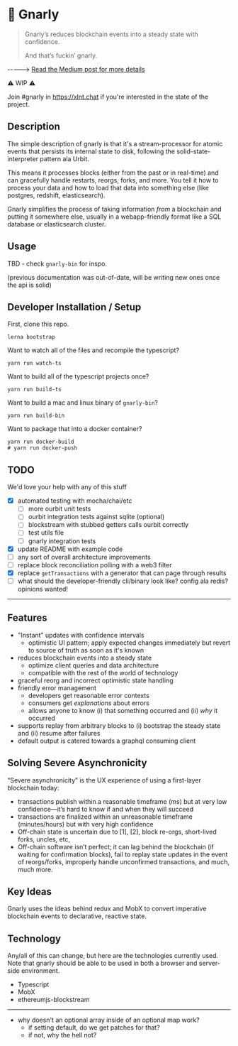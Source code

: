 # 🤙 Gnarly

> Gnarly’s reduces blockchain events into a steady state with confidence.
>
> And that’s fuckin’ gnarly.

-----> [Read the Medium post for more details](https://medium.com/xlnt-art/solving-severe-asynchronicity-with-gnarly-51f5310e5543)

⚠ WIP ⚠

Join #gnarly in https://xlnt.chat if you're interested in the state of the project.

## Description

The simple description of gnarly is that it's a stream-processor for atomic events that persists its internal state to disk, following the solid-state-interpreter pattern ala Urbit.

This means it processes blocks (either from the past or in real-time) and can gracefully handle restarts, reorgs, forks, and more. You tell it how to process your data and how to load that data into something else (like postgres, redshift, elasticsearch).

Gnarly simplifies the process of taking information _from_ a blockchain and putting it somewhere else, usually in a webapp-friendly format like a SQL database or elasticsearch cluster.

## Usage

TBD - check `gnarly-bin` for inspo.

(previous documentation was out-of-date, will be writing new ones once the api is solid)

## Developer Installation / Setup

First, clone this repo.

```
lerna bootstrap
```

Want to watch all of the files and recompile the typescript?

```
yarn run watch-ts
```

Want to build all of the typescript projects once?

```
yarn run build-ts
```

Want to build a mac and linux binary of `gnarly-bin`?

```
yarn run build-bin
```

Want to package that into a docker container?

```
yarn run docker-build
# yarn run docker-push
```

## TODO

We'd love your help with any of this stuff

- [x] automated testing with mocha/chai/etc
  - [ ] more ourbit unit tests
  - [ ] ourbit integration tests against sqlite (optional)
  - [ ] blockstream with stubbed getters calls ourbit correctly
  - [ ] test utils file
  - [ ] gnarly integration tests
- [x] update README with example code
- [ ] any sort of overall architecture improvements
- [ ] replace block reconciliation polling with a web3 filter
- [x] replace `getTransactions` with a generator that can page through results
- [ ] what should the developer-friendly cli/binary look like? config ala redis? opinions wanted!
---

## Features

- "Instant" updates with confidence intervals
    - optimistic UI pattern; apply expected changes immediately but revert to source of truth as soon as it's known
- reduces blockchain events into a steady state
    - optimize client queries and data architecture
    - compatible with the rest of the world of technology
- graceful reorg and incorrect optimistic state handling
- friendly error management
    - developers get reasonable error contexts
    - consumers get _explanations_ about errors
    - allows anyone to know (i) that something occurred and (ii) _why_ it occurred
- supports replay from arbitrary blocks to (i) bootstrap the steady state and (ii) resume after failures
- default output is catered towards a graphql consuming client

## Solving Severe Asynchronicity

“Severe asynchronicity” is the UX experience of using a first-layer blockchain today:

- transactions publish within a reasonable timeframe (ms) but at very low confidence—it’s hard to know if and when they will succeed
- transactions are finalized within an unreasonable timeframe (minutes/hours) but with very high confidence
- Off-chain state is uncertain due to [1], [2], block re-orgs, short-lived forks, uncles, etc,
- Off-chain software isn’t perfect; it can lag behind the blockchain (if waiting for confirmation blocks), fail to replay state updates in the event of reorgs/forks, improperly handle unconfirmed transactions, and much, much more.

## Key Ideas

Gnarly uses the ideas behind redux and MobX to convert imperative blockchain events to declarative, reactive state.


## Technology
Any/all of this can change, but here are the technologies currently used. Note that gnarly should be able to be used in both a browser and server-side environment.

- Typescript
- MobX
- ethereumjs-blockstream


---

- why doesn't an optional array inside of an optional map work?
  - if setting default, do we get patches for that?
  - if not, why the hell not?

